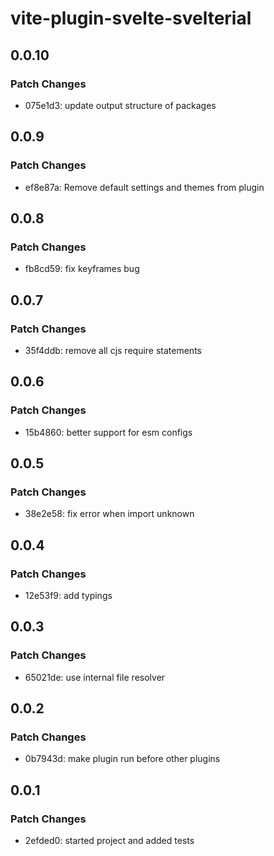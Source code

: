 # vite-plugin-svelte-svelterial

## 0.0.10

### Patch Changes

- 075e1d3: update output structure of packages

## 0.0.9

### Patch Changes

- ef8e87a: Remove default settings and themes from plugin

## 0.0.8

### Patch Changes

- fb8cd59: fix keyframes bug

## 0.0.7

### Patch Changes

- 35f4ddb: remove all cjs require statements

## 0.0.6

### Patch Changes

- 15b4860: better support for esm configs

## 0.0.5

### Patch Changes

- 38e2e58: fix error when import unknown

## 0.0.4

### Patch Changes

- 12e53f9: add typings

## 0.0.3

### Patch Changes

- 65021de: use internal file resolver

## 0.0.2

### Patch Changes

- 0b7943d: make plugin run before other plugins

## 0.0.1

### Patch Changes

- 2efded0: started project and added tests
